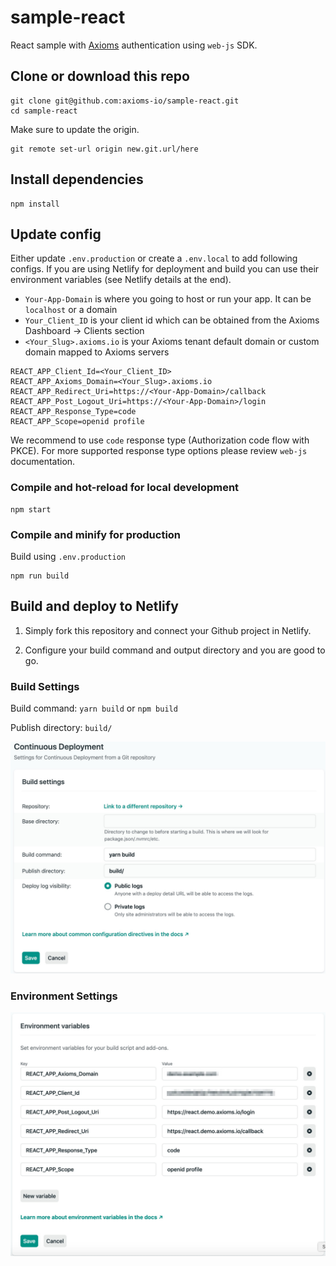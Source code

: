 # sample-react
React sample with [Axioms](https://axioms.io) authentication using `web-js` SDK.


## Clone or download this repo
```
git clone git@github.com:axioms-io/sample-react.git
cd sample-react
```

Make sure to update the origin.

```
git remote set-url origin new.git.url/here
```

## Install dependencies
```
npm install
```

## Update config
Either update `.env.production` or create a `.env.local` to add following configs. If you are using Netlify for deployment and build you can use their environment variables (see Netlify details at the end).

- `Your-App-Domain` is where you going to host or run your app. It can be `localhost` or a domain
- `Your_Client_ID` is your client id which can be obtained from the Axioms Dashboard -> Clients section
- `<Your_Slug>.axioms.io` is your Axioms tenant default domain or custom domain mapped to Axioms servers

```
REACT_APP_Client_Id=<Your_Client_ID>
REACT_APP_Axioms_Domain=<Your_Slug>.axioms.io
REACT_APP_Redirect_Uri=https://<Your-App-Domain>/callback
REACT_APP_Post_Logout_Uri=https://<Your-App-Domain>/login
REACT_APP_Response_Type=code
REACT_APP_Scope=openid profile
```

We recommend to use `code` response type (Authorization code flow with PKCE). For more supported response type options please review  `web-js` documentation.

### Compile and hot-reload for local development
```
npm start
```

### Compile and minify for production

Build using `.env.production`

```
npm run build
```

## Build and deploy to Netlify

1. Simply fork this repository and connect your Github project in Netlify.

2. Configure your build command and output directory and you are good to go.


### Build Settings
Build command: `yarn build` or `npm build`

Publish directory: `build/`

![Build settings](build_settings.jpg)

### Environment Settings
![Build Environment settings](build_env_settings.jpg)